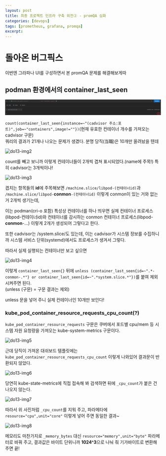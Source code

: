 ```yaml
---
layout: post
title: 최종 프로젝트 인프라 구축 외전② - promQA 심화
categories: [devops]
tags: [prometheus, grafana, promqa]
excerpt: 
---
```


# 돌아온 버그픽스

이번엔 그라파나 UI를 구성하면서 본 promQA 문제를 해결해보게따

## podman 환경에서의 container_last_seen

![do13-img1](/images/posts/devops13-img1.png)

```count(container_last_seen{instance=~"(cadvisor 주소:포트)",job=~"containers",image!=""})```(현재 유효한 컨테이너 개수를 가져오는 cadvisor 구문)  
쿼리의 결과가 21개나 나오는 문제가 생겼다. 분명 당직(当職)은 10개만 올려놨을 텐데

![do13-img2](/images/posts/devops13-img2.png)

count를 빼고 보니까 이렇게 컨테이너들이 2개씩 겹쳐 표시되었다.(name에 주목!) 특히 cadvisor는 3개씩이나!

![do13-img3](/images/posts/devops13-img3.png)

겹치는 항목들의 **id**에 주목해보면 ```/machine.slice/libpod-(컨테이너id)```과 ```/machine.slice/libpod-```**conmon**```-(컨테이너id)``` 이렇게 conmon이 있는 거와 없는 거 2개씩 생기는데,

이는 podman(cri-o 포함) 특성상 컨테이너를 하나 띄우면 실제 컨테이너 프로세스(libpod-컨테이너id)와 컨테이너를 감시하는 conmon 컨테이너 프로세스(libpod-**conmon**-...) 이렇게 2개가 생성되어 그렇다고 한다.

또한 cadvisor는 /system.slice/도 있는데, 이는 cadvisor가 시스템 정보를 수집하니까 시스템 서비스 단위(systemd)에서도 프로세스가 생겨서 그렇다.

따라서 실제 실행되는 컨테이너만 보고 싶으면

![do13-img4](/images/posts/devops13-img4.png)

이렇게 ```container_last_seen{}``` 뒤에 ```unless (container_last_seen{id=~".*-conmon-.*"} or container_last_seen{id=~".*system.slice.*"})```를 붙여 제외시켜주면 된다.  
(unless (구문) = 구문 결과는 제외)

unless 문을 넣어 주니 실제 컨테이너인 10개만 보인다!

### kube_pod_container_resource_requests_cpu_count(?)

```kube_pod_container_resource_requests``` 구문은 쿠버에서 포드별 cpu/mem 등 시스템 자원 요청량을 가져오는 kube-system-metrics 구문이다.

![do13-img5](/images/posts/devops13-img5.png)

근데 당직이 가져온 대쉬보드 템플릿에는 ```kube_pod_container_resource_requests_cpu_count``` 이렇게 나와있어 결과문이 반환되지 않았다.

![do13-img6](/images/posts/devops13-img6.png)

당연히 kube-state-metrics에 직접 접속해 봐 검색하면 뒤에 ```_cpu_count```가 붙은 건 나오지 않는다.

![do13-img7](/images/posts/devops13-img7.png)

따라서 위 사진처럼 ```_cpu_count```를 지워 주고, 파라메타에 ```resource="cpu",unit="core"``` 이렇게 넣어 주면 동일한 결과~

![do13-img8](/images/posts/devops13-img8.png)

메모리도 마찬가지로 ```_memory_bytes``` 대신 ```resource="memory",unit="byte"``` 파라메터로 바꿔 주고, 결과값은 바이트 단위니까 **1024^3**으로 나눠 줘 기가바이트로 변환해 주면 끝!

